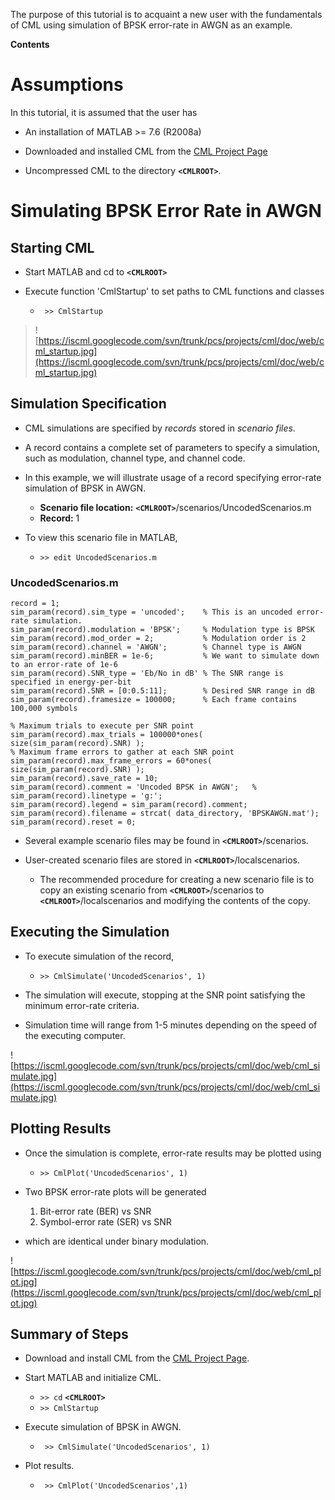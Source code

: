 The purpose of this tutorial is to acquaint a new user with the fundamentals of CML using simulation of BPSK error-rate in AWGN as an example.


**Contents**



# Assumptions #

In this tutorial, it is assumed that the user has

  * An installation of MATLAB >= 7.6 (R2008a)

  * Downloaded and installed CML from the [CML Project Page](Cml.md)

  * Uncompressed CML to the directory **`<CMLROOT>`**.


# Simulating BPSK Error Rate in AWGN #

## Starting CML ##

  * Start MATLAB and cd to **`<CMLROOT>`**

  * Execute function 'CmlStartup' to set paths to CML functions and classes
    * ` >> CmlStartup`
> ![https://iscml.googlecode.com/svn/trunk/pcs/projects/cml/doc/web/cml_startup.jpg](https://iscml.googlecode.com/svn/trunk/pcs/projects/cml/doc/web/cml_startup.jpg)



## Simulation Specification ##
  * CML simulations are specified by _records_ stored in _scenario files_.

  * A record contains a complete set of parameters to specify a simulation, such as modulation, channel type, and channel code.

  * In this example, we will illustrate usage of a record specifying error-rate simulation of BPSK in AWGN.
    * **Scenario file location:** **`<CMLROOT>`**/scenarios/UncodedScenarios.m
    * **Record:** 1

  * To view this scenario file in MATLAB,
    * ` >> edit UncodedScenarios.m `

### UncodedScenarios.m ###
```
record = 1;
sim_param(record).sim_type = 'uncoded';    % This is an uncoded error-rate simulation.
sim_param(record).modulation = 'BPSK';     % Modulation type is BPSK
sim_param(record).mod_order = 2;           % Modulation order is 2
sim_param(record).channel = 'AWGN';        % Channel type is AWGN
sim_param(record).minBER = 1e-6;           % We want to simulate down to an error-rate of 1e-6
sim_param(record).SNR_type = 'Eb/No in dB' % The SNR range is specified in energy-per-bit
sim_param(record).SNR = [0:0.5:11];        % Desired SNR range in dB
sim_param(record).framesize = 100000;      % Each frame contains 100,000 symbols

% Maximum trials to execute per SNR point
sim_param(record).max_trials = 100000*ones( size(sim_param(record).SNR) );
% Maximum frame errors to gather at each SNR point
sim_param(record).max_frame_errors = 60*ones( size(sim_param(record).SNR) );
sim_param(record).save_rate = 10;
sim_param(record).comment = 'Uncoded BPSK in AWGN';   % 
sim_param(record).linetype = 'g:';
sim_param(record).legend = sim_param(record).comment;
sim_param(record).filename = strcat( data_directory, 'BPSKAWGN.mat');
sim_param(record).reset = 0;
```

  * Several example scenario files may be found in **`<CMLROOT>`**/scenarios.

  * User-created scenario files are stored in **`<CMLROOT>`**/localscenarios.
    * The recommended procedure for creating a new scenario file is to copy an existing scenario from **`<CMLROOT>`**/scenarios to **`<CMLROOT>`**/localscenarios and modifying the contents of the copy.

## Executing the Simulation ##

  * To execute simulation of the record,
    * ` >> CmlSimulate('UncodedScenarios', 1) `

  * The simulation will execute, stopping at the SNR point satisfying the minimum error-rate criteria.

  * Simulation time will range from 1-5 minutes depending on the speed of the executing computer.


![https://iscml.googlecode.com/svn/trunk/pcs/projects/cml/doc/web/cml_simulate.jpg](https://iscml.googlecode.com/svn/trunk/pcs/projects/cml/doc/web/cml_simulate.jpg)


## Plotting Results ##
  * Once the simulation is complete, error-rate results may be plotted using
    * ` >> CmlPlot('UncodedScenarios', 1) `

  * Two BPSK error-rate plots will be generated
    1. Bit-error rate (BER) vs SNR
    1. Symbol-error rate (SER) vs SNR
  * which are identical under binary modulation.

![https://iscml.googlecode.com/svn/trunk/pcs/projects/cml/doc/web/cml_plot.jpg](https://iscml.googlecode.com/svn/trunk/pcs/projects/cml/doc/web/cml_plot.jpg)



## Summary of Steps ##
  * Download and install CML from the [CML Project Page](Cml.md).


  * Start MATLAB and initialize CML.
    * `>> cd` **`<CMLROOT>`**
    * `>> CmlStartup`

  * Execute simulation of BPSK in AWGN.
    * ` >> CmlSimulate('UncodedScenarios', 1)`

  * Plot results.
    * ` >> CmlPlot('UncodedScenarios',1)`
